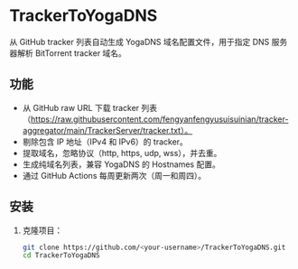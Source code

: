 # TrackerToYogaDNS

从 GitHub tracker 列表自动生成 YogaDNS 域名配置文件，用于指定 DNS 服务器解析 BitTorrent tracker 域名。

## 功能
- 从 GitHub raw URL 下载 tracker 列表（https://raw.githubusercontent.com/fengyanfengyusuisuinian/tracker-aggregator/main/TrackerServer/tracker.txt）。
- 剔除包含 IP 地址（IPv4 和 IPv6）的 tracker。
- 提取域名，忽略协议（http, https, udp, wss），并去重。
- 生成纯域名列表，兼容 YogaDNS 的 Hostnames 配置。
- 通过 GitHub Actions 每周更新两次（周一和周四）。

## 安装
1. 克隆项目：
   ```bash
   git clone https://github.com/<your-username>/TrackerToYogaDNS.git
   cd TrackerToYogaDNS
